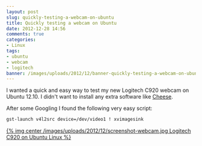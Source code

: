```yaml
---
layout: post
slug: quickly-testing-a-webcam-on-ubuntu
title: Quickly testing a webcam on Ubuntu
date: 2012-12-28 14:56
comments: true
categories:
- Linux
tags:
- ubuntu
- webcam
- logitech
banner: /images/uploads/2012/12/banner-quickly-testing-a-webcam-on-ubuntu.jpg
---
```


I wanted a quick and easy way to test my new Logitech C920 webcam on Ubuntu 12.10. I didn't want to install any extra software like [Cheese](apt://cheese).

After some Googling I found the following very easy script:

``` sh
gst-launch v4l2src device=/dev/video1 ! xvimagesink
```

[{% img center /images/uploads/2012/12/screenshot-webcam.jpg Logitech C920 on Ubuntu Linux %}](/images/uploads/2012/12/screenshot-webcam.jpg)
